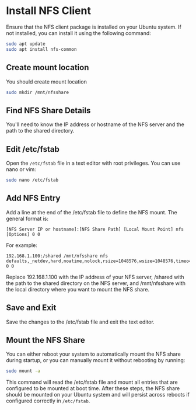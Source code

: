 # Install NFS Client

Ensure that the NFS client package is installed on your Ubuntu system. If not installed, you can install it using the following command:

```bash
sudo apt update
sudo apt install nfs-common
```

## Create mount location

You should create mount location

```bash
sudo mkdir /mnt/nfsshare
```

## Find NFS Share Details

You'll need to know the IP address or hostname of the NFS server and the path to the shared directory.

## Edit /etc/fstab

Open the `/etc/fstab` file in a text editor with root privileges. You can use nano or vim:

```bash
sudo nano /etc/fstab
```

## Add NFS Entry

Add a line at the end of the /etc/fstab file to define the NFS mount. The general format is:

```fstab
[NFS Server IP or hostname]:[NFS Share Path] [Local Mount Point] nfs [Options] 0 0
```

For example:

```fstab
192.168.1.100:/shared /mnt/nfsshare nfs defaults,_netdev,hard,noatime,nolock,rsize=1048576,wsize=1048576,timeo=10,retrans=2 0 0
```

Replace 192.168.1.100 with the IP address of your NFS server, /shared with the path to the shared directory on the NFS server, and /mnt/nfsshare with the local directory where you want to mount the NFS share.

## Save and Exit

Save the changes to the /etc/fstab file and exit the text editor.

## Mount the NFS Share

You can either reboot your system to automatically mount the NFS share during startup, or you can manually mount it without rebooting by running:

```bash
sudo mount -a
```

This command will read the /etc/fstab file and mount all entries that are configured to be mounted at boot time.
After these steps, the NFS share should be mounted on your Ubuntu system and will persist across reboots if configured correctly in `/etc/fstab`.
